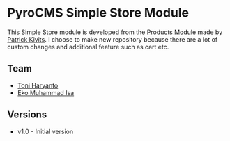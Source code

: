 # PyroCMS Simple Store Module

This Simple Store module is developed from the [Products Module](https://github.com/patrickkivits/PyroCMS-Products-Module) made by [Patrick Kivits](http://twitter.com/patrickkivits).
I choose to make new repository because there are a lot of custom changes and additional feature such as cart etc.

## Team

* [Toni Haryanto](http://toniharyanto.com)
* [Eko Muhammad Isa](https://github.com/ekoisa)

## Versions

* v1.0 - Initial version
